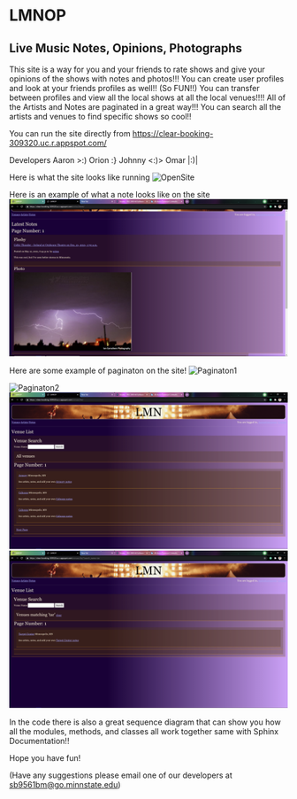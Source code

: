 # LMNOP

## Live Music Notes, Opinions, Photographs



This site is a way for you and your friends to rate shows and give your opinions of the shows with notes and photos!!!
You can create user profiles and look at your friends profiles as well!! (So FUN!!)
You can transfer between profiles and view all the local shows at all the local venues!!!!
All of the Artists and Notes are paginated in a great way!!!
You can search all the artists and venues to find specific shows so cool!!

You can run the site directly from
https://clear-booking-309320.uc.r.appspot.com/


Developers
Aaron >:)
Orion :}
Johnny <:)>
Omar |:)|

Here is what the site looks like running
<img title="OpenSite" alt="OpenSite" src="images/OpenSite.png">

Here is an example of what a note looks like on the site
<img title="ExampleNote" alt="ExampleNote" src="images/ExampleNote.png">

Here are some example of paginaton on the site!
<img title="Paginaton1" alt="Paginaton1" src="images/Paginaton1.png">

<img title="Paginaton2" alt="Paginaton2" src="images/Paginaton2.png">

<img title="Paginaton3" alt="Paginaton3" src="images/Paginaton3.png">

<img title="Paginaton4" alt="Paginaton4" src="images/Paginaton4.png">

In the code there is also a great sequence diagram that can show you how all the modules, methods, and classes all work together same with Sphinx Documentation!!

Hope you have fun! 

(Have any suggestions please email one of our developers at sb9561bm@go.minnstate.edu)





